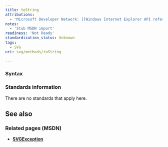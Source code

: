 ```yaml
---
title: toString
attributions:
  - 'Microsoft Developer Network: [[Windows Internet Explorer API reference](http://msdn.microsoft.com/en-us/library/ie/hh828809%28v=vs.85%29.aspx) Article]'
notes:
  - 'Stub MSDN import'
readiness: 'Not Ready'
standardization_status: Unknown
tags:
  - SVG
uri: svg/methods/toString

---
```

### Syntax

### Standards information

There are no standards that apply here.

## See also

### Related pages (MSDN)

-   [**SVGException**](/svg/objects/SVGException)
